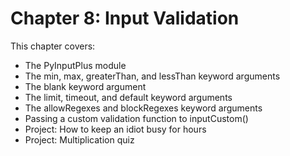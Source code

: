 # Chapter 8: Input Validation

This chapter covers:
- The PyInputPlus module
- The min, max, greaterThan, and lessThan keyword arguments
- The blank keyword argument
- The limit, timeout, and default keyword arguments
- The allowRegexes and blockRegexes keyword arguments
- Passing a custom validation function to inputCustom()
- Project: How to keep an idiot busy for hours
- Project: Multiplication quiz